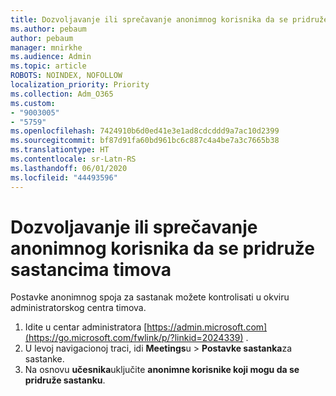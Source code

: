 ```yaml
---
title: Dozvoljavanje ili sprečavanje anonimnog korisnika da se pridruže sastancima timova
ms.author: pebaum
author: pebaum
manager: mnirkhe
ms.audience: Admin
ms.topic: article
ROBOTS: NOINDEX, NOFOLLOW
localization_priority: Priority
ms.collection: Adm_O365
ms.custom:
- "9003005"
- "5759"
ms.openlocfilehash: 7424910b6d0ed41e3e1ad8cdcddd9a7ac10d2399
ms.sourcegitcommit: bf87d91fa60bd961bc6c887c4a4be7a3c7665b38
ms.translationtype: HT
ms.contentlocale: sr-Latn-RS
ms.lasthandoff: 06/01/2020
ms.locfileid: "44493596"
---
```

# <a name="allow-or-prevent-anonymous-users-from-joining-teams-meetings"></a>Dozvoljavanje ili sprečavanje anonimnog korisnika da se pridruže sastancima timova

Postavke anonimnog spoja za sastanak možete kontrolisati u okviru administratorskog centra timova.

1.  Idite u centar administratora [https://admin.microsoft.com](https://go.microsoft.com/fwlink/p/?linkid=2024339) .
2.  U levoj navigacionoj traci, idi **Meetings**u   >   **Postavke sastanka**za sastanke.
3.  Na osnovu **učesnika**uključite **anonimne korisnike koji mogu da se pridruže sastanku**.